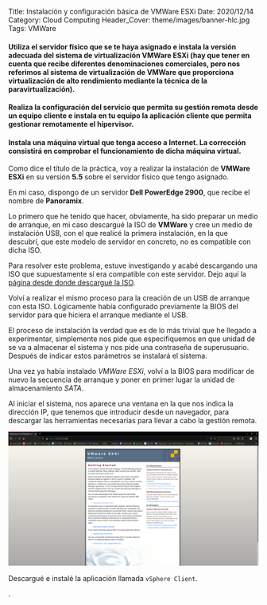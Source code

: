 Title: Instalación y configuración básica de VMWare ESXi
Date: 2020/12/14
Category: Cloud Computing
Header_Cover: theme/images/banner-hlc.jpg
Tags: VMWare

#### Utiliza el servidor físico que se te haya asignado e instala la versión adecuada del sistema de virtualización VMWare ESXi (hay que tener en cuenta que recibe diferentes denominaciones comerciales, pero nos referimos al sistema de virtualización de VMWare que proporciona virtualización de alto rendimiento mediante la técnica de la paravirtualización).

#### Realiza la configuración del servicio que permita su gestión remota desde un equipo cliente e instala en tu equipo la aplicación cliente que permita gestionar remotamente el hipervisor.

#### Instala una máquina virtual que tenga acceso a Internet. La corrección consistirá en comprobar el funcionamiento de dicha máquina virtual.

Como dice el título de la práctica, voy a realizar la instalación de **VMWare ESXi** en su versión **5.5** sobre el servidor físico que tengo asignado.

En mi caso, dispongo de un servidor **Dell PowerEdge 2900**, que recibe el nombre de **Panoramix**.

Lo primero que he tenido que hacer, obviamente, ha sido preparar un medio de arranque, en mi caso descargué la ISO de **VMWare** y cree un medio de instalación USB, con el que realicé la primera instalación, en la que descubrí, que este modelo de servidor en concreto, no es compatible con dicha ISO.

Para resolver este problema, estuve investigando y acabé descargando una ISO que supuestamente sí era compatible con este servidor. Dejo aquí la [página desde donde descargué la ISO](https://www.dell.com/support/home/es-es/drivers/driversdetails?driverid=20vnp).

Volví a realizar el mismo proceso para la creación de un USB de arranque con esta ISO. Lógicamente había configurado previamente la BIOS del servidor para que hiciera el arranque mediante el USB.

El proceso de instalación la verdad que es de lo más trivial que he llegado a experimentar, simplemente nos pide que especifiquemos en que unidad de se va a almacenar el sistema y nos pide una contraseña de superusuario. Después de indicar estos parámetros se instalará el sistema.

Una vez ya había instalado *VMWare ESXi*, volví a la BIOS para modificar de nuevo la secuencia de arranque y poner en primer lugar la unidad de almacenamiento *SATA*.

Al iniciar el sistema, nos aparece una ventana en la que nos indica la dirección IP, que tenemos que introducir desde un navegador, para descargar las herramientas necesarias para llevar a cabo la gestión remota.

![.](images/hlc_instalacion_y_configuracion_basica_de_VMWare_ESXi/vmwareweb.png)

Descargué e instalé la aplicación llamada `vSphere Client`.













.
